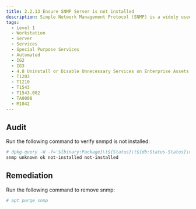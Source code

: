 ```yaml
---
title: 2.2.13 Ensure SNMP Server is not installed
description: Simple Network Management Protocol (SNMP) is a widely used protocol for monitoring the health and welfare of network equipment, computer equipment and devices like UPSs. Net-SNMP is a suite of applications used to implement SNMPv1 (RFC 1157), SNMPv2 (RFCs 1901-1908), and SNMPv3 (RFCs 3411-3418) using both IPv4 and IPv6. Support for SNMPv2 classic (a.k.a. "SNMPv2 historic" - RFCs 1441-1452) was dropped with the 4.0 release of the UCD-snmp package. The Simple Network Management Protocol (SNMP) server is used to listen for SNMP commands from an SNMP management system, execute the commands or collect the information and then send results back to the requesting system.
tags:
  - Level 1
  - Workstation
  - Server
  - Services
  - Special Purpose Services
  - Automated
  - IG2
  - IG3
  - 4.8 Uninstall or Disable Unnecessary Services on Enterprise Assets and Software
  - T1203
  - T1210
  - T1543
  - T1543.002
  - TA0008
  - M1042
---
```


## Audit
Run the following command to verify snmpd is not installed:
```bash
# dpkg-query -W -f='${binary:Package}\t${Status}\t${db:Status-Status}\n' snmp
snmp unknown ok not-installed not-installed
```

## Remediation
Run the following command to remove snmp:
```bash
# apt purge snmp
```
